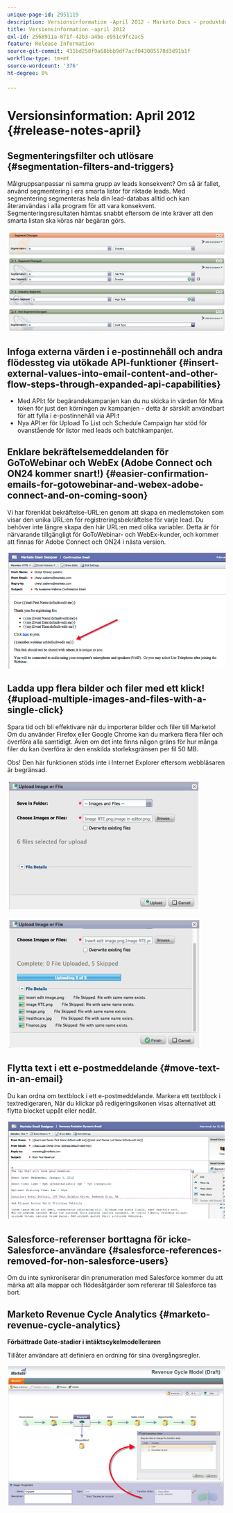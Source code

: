 ```yaml
---
unique-page-id: 2951119
description: Versionsinformation -April 2012 - Marketo Docs - produktdokumentation
title: Versionsinformation -april 2012
exl-id: 2568911a-071f-42b3-a4be-e951c9fc2ac5
feature: Release Information
source-git-commit: 431bd258f9a68bbb9df7acf043085578d3d91b1f
workflow-type: tm+mt
source-wordcount: '376'
ht-degree: 0%

---
```


# Versionsinformation: April 2012 {#release-notes-april}

## Segmenteringsfilter och utlösare {#segmentation-filters-and-triggers}

Målgruppsanpassar ni samma grupp av leads konsekvent? Om så är fallet, använd segmentering i era smarta listor för riktade leads. Med segmentering segmenteras hela din lead-databas alltid och kan återanvändas i alla program för att vara konsekvent. Segmenteringsresultaten hämtas snabbt eftersom de inte kräver att den smarta listan ska köras när begäran görs.

![](assets/image2014-9-23-10-3a3-3a57.png)

## Infoga externa värden i e-postinnehåll och andra flödessteg via utökade API-funktioner {#insert-external-values-into-email-content-and-other-flow-steps-through-expanded-api-capabilities}

* Med API:t för begärandekampanjen kan du nu skicka in värden för Mina token för just den körningen av kampanjen - detta är särskilt användbart för att fylla i e-postinnehåll via API:t
* Nya API:er för Upload To List och Schedule Campaign har stöd för ovanstående för listor med leads och batchkampanjer.

## Enklare bekräftelsemeddelanden för GoToWebinar och WebEx (Adobe Connect och ON24 kommer snart!) {#easier-confirmation-emails-for-gotowebinar-and-webex-adobe-connect-and-on-coming-soon}

Vi har förenklat bekräftelse-URL:en genom att skapa en medlemstoken som visar den unika URL:en för registreringsbekräftelse för varje lead. Du behöver inte längre skapa den här URL:en med olika variabler. Detta är för närvarande tillgängligt för GoToWebinar- och WebEx-kunder, och kommer att finnas för Adobe Connect och ON24 i nästa version.

![](assets/image2014-9-23-10-3a4-3a18.png)

## Ladda upp flera bilder och filer med ett klick! {#upload-multiple-images-and-files-with-a-single-click}

Spara tid och bli effektivare när du importerar bilder och filer till Marketo! Om du använder Firefox eller Google Chrome kan du markera flera filer och överföra alla samtidigt. Även om det inte finns någon gräns för hur många filer du kan överföra är den enskilda storleksgränsen per fil 50 MB.

Obs! Den här funktionen stöds inte i Internet Explorer eftersom webbläsaren är begränsad.

![](assets/image2014-9-23-10-3a4-3a32.png)

![](assets/image2014-9-23-10-3a4-3a46.png)

## Flytta text i ett e-postmeddelande {#move-text-in-an-email}

Du kan ordna om textblock i ett e-postmeddelande. Markera ett textblock i textredigeraren, När du klickar på redigeringsikonen visas alternativet att flytta blocket uppåt eller nedåt.

![](assets/image2014-9-23-10-3a5-3a1.png)

## Salesforce-referenser borttagna för icke-Salesforce-användare {#salesforce-references-removed-for-non-salesforce-users}

Om du inte synkroniserar din prenumeration med Salesforce kommer du att märka att alla mappar och flödesåtgärder som refererar till Salesforce tas bort.

## Marketo Revenue Cycle Analytics {#marketo-revenue-cycle-analytics}

**Förbättrade Gate-stadier i intäktscykelmodelleraren**

Tillåter användare att definiera en ordning för sina övergångsregler.

![](assets/image2014-9-23-10-3a5-3a17.png)
